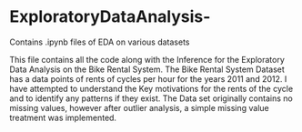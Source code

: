 # ExploratoryDataAnalysis-
Contains .ipynb files of EDA on various datasets

This file contains all the code along with the Inference for the Exploratory Data Analysis on the Bike Rental System.
The Bike Rental System Dataset has a data points of rents of cycles per hour for the years 2011 and 2012.
I have attempted to understand the Key motivations for the rents of the cycle and to identify any patterns if they exist.
The Data set originally contains no missing values, however after outlier analysis, a simple missing value treatment was implemented.
